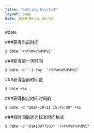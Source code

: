 ```yaml
---
title: "Getting Started"
layout: page
date: 2099-06-02 00:00
---
```


#date

###获得当前时间
```
$ date '+%Y%m%d%H%M%S'
```

###获得前一天时间
```
$ date -d '-1 day' '+%Y%m%d%H%M%S'
```

###获得当前时间戳
```
$ date +%s
```

###获得指定时间时间戳
```
$ date -d "2014-10-21 15:45:00" +%s
```

###将时间戳转为标准时间格式
```
$ date -d "@1413877500" '+%Y%m%d%H%M%S'
```